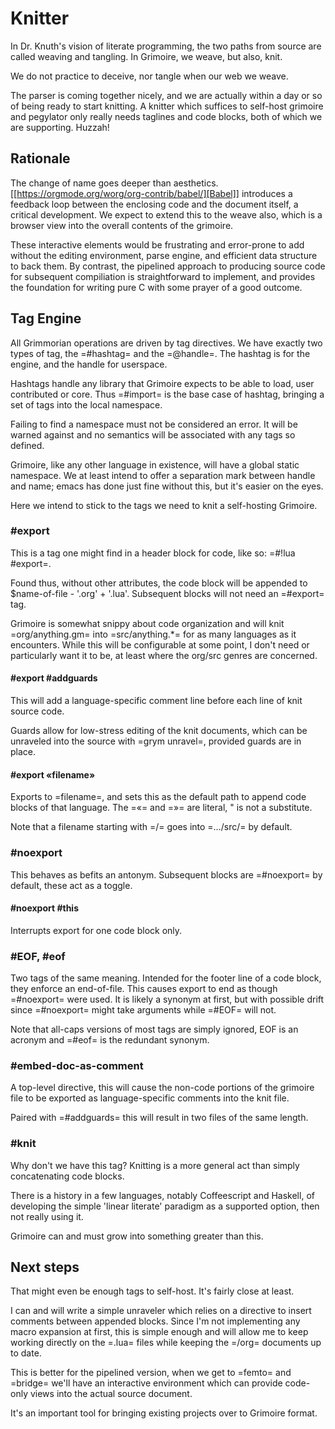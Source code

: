 # Knitter


  In Dr. Knuth's vision of literate programming, the two paths from source
are called weaving and tangling.  In Grimoire, we weave, but also, knit. 


We do not practice to deceive, nor tangle when our web we weave.


The parser is coming together nicely, and we are actually within a day or 
so of being ready to start knitting.  A knitter which suffices to self-host 
grimoire and pegylator only really needs taglines and code blocks, both of
which we are supporting. Huzzah!


## Rationale

  The change of name goes deeper than aesthetics.  [[https://orgmode.org/worg/org-contrib/babel/][Babel]]
introduces a feedback loop between the enclosing code and the document itself,
a critical development.  We expect to extend this to the weave also, which is 
a browser view into the overall contents of the grimoire.


These interactive elements would be frustrating and error-prone to add without
the editing environment, parse engine, and efficient data structure to back
them.  By contrast, the pipelined approach to producing source code for 
subsequent compiliation is straightforward to implement, and provides the
foundation for writing pure C with some prayer of a good outcome. 


## Tag Engine

  All Grimmorian operations are driven by tag directives.  We have exactly
two types of tag, the =#hashtag= and the =@handle=.  The hashtag is for the
engine, and the handle for userspace. 


Hashtags handle any library that Grimoire expects to be able to load, user
contributed or core.  Thus =#import= is the base case of hashtag, bringing
a set of tags into the local namespace.


Failing to find a namespace must not be considered an error.  It will be 
warned against and no semantics will be associated with any tags so defined.


Grimoire, like any other language in existence, will have a global static
namespace.  We at least intend to offer a separation mark between handle and
name; emacs has done just fine without this, but it's easier on the eyes. 


Here we intend to stick to the tags we need to knit a self-hosting Grimoire. 


### #export

  This is a tag one might find in a header block for code, like so:
=#!lua  #export=.  


Found thus, without other attributes, the code block will be appended to
$name-of-file - '.org' + '.lua'.  Subsequent blocks will not need an
=#export= tag. 


Grimoire is somewhat snippy about code organization and will knit 
=org/anything.gm= into =src/anything.*= for as many languages as it
encounters.  While this will be configurable at some point, I don't need
or particularly want it to be, at least where the org/src genres are
concerned.


#### #export #addguards

 This will add a language-specific comment line before each line of 
knit source code.


Guards allow for low-stress editing of the knit documents, which can be
unraveled into the source with =grym unravel=, provided guards are in place.


#### #export «filename»

Exports to =filename=, and sets this as the default path to append code
blocks of that language. The =«= and =»= are literal, " is not a
substitute.


Note that a filename starting with =/= goes into =…/src/= by default. 


### #noexport

  This behaves as befits an antonym.  Subsequent blocks are =#noexport=
by default, these act as a toggle.


#### #noexport #this

  Interrupts export for one code block only. 


### #EOF, #eof

  Two tags of the same meaning.  Intended for the footer line of a code
block, they enforce an end-of-file.  This causes export to end as though
=#noexport= were used.  It is likely a synonym at first, but with possible
drift since =#noexport= might take arguments while =#EOF= will not.


Note that all-caps versions of most tags are simply ignored, EOF is an
acronym and =#eof= is the redundant synonym.


### #embed-doc-as-comment

  A top-level directive, this will cause the non-code portions of the
grimoire file to be exported as language-specific comments into the 
knit file.


Paired with =#addguards= this will result in two files of the same length.


### #knit

  Why don't we have this tag?  Knitting is a more general act than
simply concatenating code blocks. 


There is a history in a few languages, notably Coffeescript and Haskell,
of developing the simple 'linear literate' paradigm as a supported option,
then not really using it. 


Grimoire can and must grow into something greater than this. 


## Next steps

  That might even be enough tags to self-host. It's fairly close at least. 


I can and will write a simple unraveler which relies on a directive to
insert comments between appended blocks.  Since I'm not implementing any 
macro expansion at first, this is simple enough and will allow me to keep
working directly on the =.lua= files while keeping the =/org= documents
up to date.


This is better for the pipelined version, when we get to =femto= and
=bridge= we'll have an interactive environment which can provide code-only
views into the actual source document. 


It's an important tool for bringing existing projects over to Grimoire
format. 
